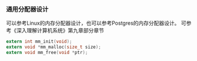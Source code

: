 ### 通用分配器设计

可以参考Linux的内存分配器设计，也可以参考Postgres的内存分配器设计。
可参考《深入理解计算机系统》第九章部分章节


```c
extern int mm_init(void);
extern void *mm_malloc(size_t size);
extern void mm_free(void *ptr);
```